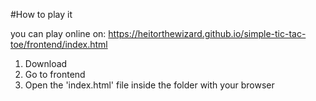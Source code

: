 #How to play it

you can play online on: https://heitorthewizard.github.io/simple-tic-tac-toe/frontend/index.html

1. Download
2. Go to frontend
3. Open the 'index.html' file inside the folder with your browser
